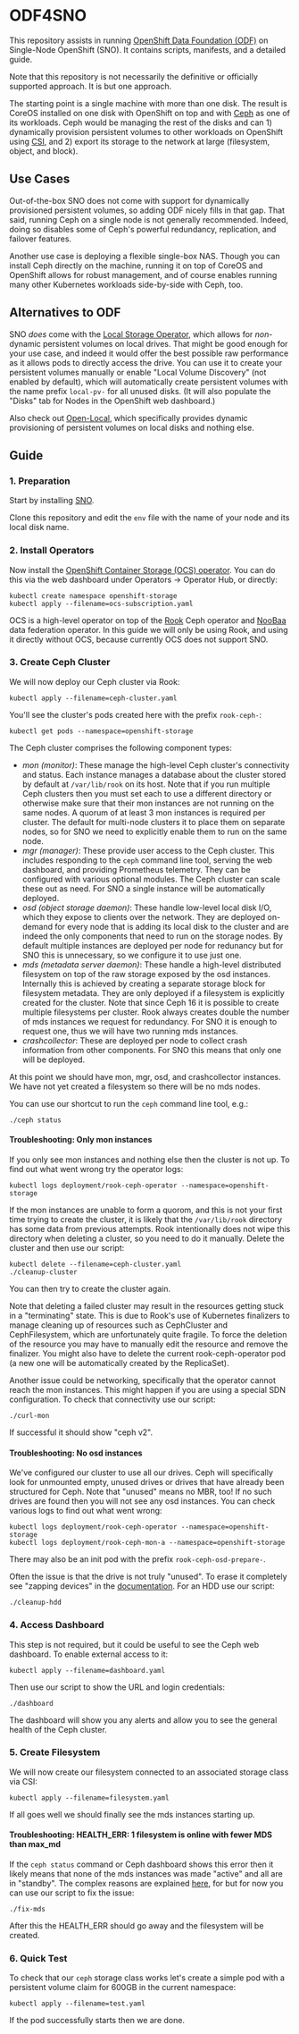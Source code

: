 ODF4SNO
=======

This repository assists in running
[OpenShift Data Foundation (ODF)](https://www.redhat.com/en/technologies/cloud-computing/openshift-data-foundation)
on Single-Node OpenShift (SNO). It contains scripts, manifests, and a detailed guide.

Note that this repository is not necessarily the definitive or officially supported approach. It is but one approach.

The starting point is a single machine with more than one disk. The result is CoreOS installed on one disk with
OpenShift on top and with [Ceph](https://ceph.io/en/) as one of its workloads. Ceph would be managing the rest of
the disks and can 1) dynamically provision persistent volumes to other workloads on OpenShift using
[CSI](https://kubernetes-csi.github.io/docs/), and 2) export its storage to the network at large (filesystem,
object, and block).

Use Cases
---------

Out-of-the-box SNO does not come with support for dynamically provisioned persistent volumes, so adding ODF nicely
fills in that gap. That said, running Ceph on a single node is not generally recommended. Indeed, doing so disables
some of Ceph's powerful redundancy, replication, and failover features.

Another use case is deploying a flexible single-box NAS. Though you can install Ceph directly on the machine,
running it on top of CoreOS and OpenShift allows for robust management, and of course enables running many other
Kubernetes workloads side-by-side with Ceph, too.

Alternatives to ODF
-------------------

SNO *does* come with the [Local Storage Operator](https://github.com/openshift/local-storage-operator), which
allows for *non*-dynamic persistent volumes on local drives. That might be good enough for your use case, and indeed
it would offer the best possible raw performance as it allows pods to directly access the drive. You can use it to
create your persistent volumes manually or enable "Local Volume Discovery" (not enabled by default), which will
automatically create persistent volumes with the name prefix `local-pv-` for all unused disks. (It will also
populate the "Disks" tab for Nodes in the OpenShift web dashboard.)

Also check out [Open-Local](https://github.com/alibaba/open-local), which specifically provides dynamic provisioning
of persistent volumes on local disks and nothing else.

Guide
-----

### 1. Preparation

Start by installing [SNO](https://cloud.redhat.com/blog/deploy-openshift-at-the-edge-with-single-node-openshift).

Clone this repository and edit the `env` file with the name of your node and its local disk name.

### 2. Install Operators

Now install the [OpenShift Container Storage (OCS) operator](https://github.com/red-hat-storage/ocs-operator).
You can do this via the web dashboard under Operators -> Operator Hub, or directly:

    kubectl create namespace openshift-storage
    kubectl apply --filename=ocs-subscription.yaml

OCS is a high-level operator on top of the [Rook](https://rook.io/) Ceph operator and [NooBaa](https://www.noobaa.io/)
data federation operator. In this guide we will only be using Rook, and using it directly without OCS, because
currently OCS does not support SNO.

### 3. Create Ceph Cluster

We will now deploy our Ceph cluster via Rook:

    kubectl apply --filename=ceph-cluster.yaml

You'll see the cluster's pods created here with the prefix `rook-ceph-`:

    kubectl get pods --namespace=openshift-storage

The Ceph cluster comprises the following component types:

* *mon (monitor)*: These manage the high-level Ceph cluster's connectivity and status. Each instance manages a database about
  the cluster stored by default at `/var/lib/rook` on its host. Note that if you run multiple Ceph clusters then you must set
  each to use a different directory or otherwise make sure that their mon instances are not running on the same nodes. A quorum
  of at least 3 mon instances is required per cluster. The default for multi-node clusters it to place them on separate nodes, so
  for SNO we need to explicitly enable them to run on the same node.
* *mgr (manager)*: These provide user access to the Ceph cluster. This includes responding to the `ceph` command line tool,
  serving the web dashboard, and providing Prometheus telemetry. They can be configured with various optional modules. The Ceph
  cluster can scale these out as need. For SNO a single instance will be automatically deployed.
* *osd (object storage daemon)*: These handle low-level local disk I/O, which they expose to clients over the network. They are
  deployed on-demand for every node that is adding its local disk to the cluster and are indeed the only components that need to
  run on the storage nodes. By default multiple instances are deployed per node for redunancy but for SNO this is unnecessary,
  so we configure it to use just one.
* *mds (metadata server daemon)*: These handle a high-level distributed filesystem on top of the raw storage exposed by the osd
  instances. Internally this is achieved by creating a separate storage block for filesystem metadata. They are only deployed if
  a filesystem is explicitly created for the cluster. Note that since Ceph 16 it is possible to create multiple filesystems per
  cluster. Rook always creates double the number of mds instances we request for redundancy. For SNO it is enough to request
  one, thus we will have two running mds instances.
* *crashcollector*: These are deployed per node to collect crash information from other components. For SNO this means that
  only one will be deployed.

At this point we should have mon, mgr, osd, and crashcollector instances. We have not yet created a filesystem so there will be
no mds nodes.

You can use our shortcut to run the `ceph` command line tool, e.g.:

    ./ceph status

#### Troubleshooting: Only mon instances

If you only see mon instances and nothing else then the cluster is not up. To find out what went wrong try the operator logs:

    kubectl logs deployment/rook-ceph-operator --namespace=openshift-storage

If the mon instances are unable to form a quorom, and this is not your first time trying to create the cluster, it is likely that
the `/var/lib/rook` directory has some data from previous attempts. Rook intentionally does not wipe this directory when deleting
a cluster, so you need to do it manually. Delete the cluster and then use our script:

    kubectl delete --filename=ceph-cluster.yaml
    ./cleanup-cluster

You can then try to create the cluster again.

Note that deleting a failed cluster may result in the resources getting stuck in a "terminating" state. This is due to Rook's use
of Kubernetes finalizers to manage cleaning up of resources such as CephCluster and CephFilesystem, which are unfortunately quite
fragile. To force the deletion of the resource you may have to manually edit the resource and remove the finalizer. You might also
have to delete the current rook-ceph-operator pod (a new one will be automatically created by the ReplicaSet).

Another issue could be networking, specifically that the operator cannot reach the mon instances. This might happen if you are
using a special SDN configuration. To check that connectivity use our script:

    ./curl-mon

If successful it should show "ceph v2".

#### Troubleshooting: No osd instances

We've configured our cluster to use all our drives. Ceph will specifically look for unmounted empty, unused drives or drives that
have already been structured for Ceph. Note that "unused" means no MBR, too! If no such drives are found then you will not see any
osd instances. You can check various logs to find out what went wrong:

    kubectl logs deployment/rook-ceph-operator --namespace=openshift-storage
    kubectl logs deployment/rook-ceph-mon-a --namespace=openshift-storage

There may also be an init pod with the prefix `rook-ceph-osd-prepare-`.

Often the issue is that the drive is not truly "unused". To erase it completely see "zapping devices" in the
[documentation](https://github.com/rook/rook/blob/master/Documentation/ceph-teardown.md). For an HDD use our script:

    ./cleanup-hdd

### 4. Access Dashboard

This step is not required, but it could be useful to see the Ceph web dashboard. To enable external access to it:

    kubectl apply --filename=dashboard.yaml

Then use our script to show the URL and login credentials:

    ./dashboard

The dashboard will show you any alerts and allow you to see the general health of the Ceph cluster.

### 5. Create Filesystem

We will now create our filesystem connected to an associated storage class via CSI:

    kubectl apply --filename=filesystem.yaml

If all goes well we should finally see the mds instances starting up.

#### Troubleshooting: HEALTH_ERR: 1 filesystem is online with fewer MDS than max_md

If the `ceph status` command or Ceph dashboard shows this error then it likely means that none of the mds instances
was made "active" and all are in "standby". The complex reasons are explained
[here](https://lists.ceph.io/hyperkitty/list/ceph-users@ceph.io/thread/KQ5A5OWRIUEOJBC7VILBGDIKPQGJQIWN/), for but
for now you can use our script to fix the issue:

    ./fix-mds

After this the HEALTH_ERR should go away and the filesystem will be created.

### 6. Quick Test

To check that our `ceph` storage class works let's create a simple pod with a persistent volume claim for 600GB in
the current namespace:

    kubectl apply --filename=test.yaml

If the pod successfully starts then we are done.

